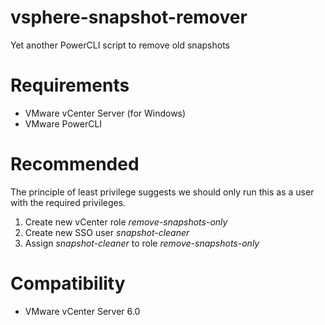 # vsphere-snapshot-remover
Yet another PowerCLI script to remove old snapshots

# Requirements
* VMware vCenter Server (for Windows)
* VMware PowerCLI

# Recommended
The principle of least privilege suggests we should only run this as a user with the required privileges.

1. Create new vCenter role *remove-snapshots-only*
1. Create new SSO user *snapshot-cleaner*
1. Assign *snapshot-cleaner* to role *remove-snapshots-only*

# Compatibility
* VMware vCenter Server 6.0
